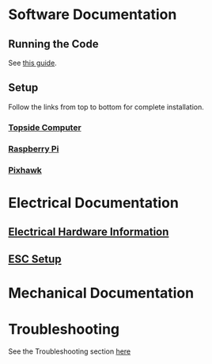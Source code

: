 # Software Documentation
## Running the Code
See [this guide](https://github.com/chachmu/SwimmingSwarm/blob/master/Documentation/Software/VizierWifiController.md#running-the-code).

## Setup
Follow the links from top to bottom for complete installation.
### [Topside Computer](https://github.com/chachmu/SwimmingSwarm/blob/master/Documentation/Software/TopsideComputer.md)
### [Raspberry Pi](https://github.com/chachmu/SwimmingSwarm/blob/master/Documentation/Software/RaspberryPi.md)
### [Pixhawk](https://github.com/chachmu/SwimmingSwarm/blob/master/Documentation/Software/Pixhawk.md)


# Electrical Documentation
## [Electrical Hardware Information](https://github.com/chachmu/SwimmingSwarm/blob/master/Documentation/Electrical/ElectricalHardware.md)
## [ESC Setup](https://github.com/chachmu/SwimmingSwarm/blob/master/Documentation/Electrical/ESCs.md)

# Mechanical Documentation 


# Troubleshooting
See the Troubleshooting section [here](https://github.com/chachmu/SwimmingSwarm/blob/master/Documentation/Troubleshooting.md)
